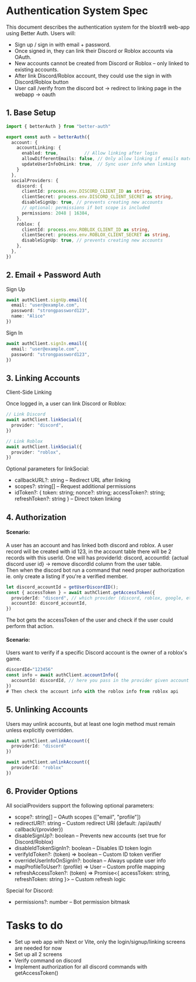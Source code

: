 # Authentication System Spec

This document describes the authentication system for the bloxtr8 web-app using Better Auth. Users will:

- Sign up / sign in with email + password.
- Once signed in, they can link their Discord or Roblox accounts via OAuth.
- New accounts cannot be created from Discord or Roblox – only linked to existing accounts.
- After link Discord/Roblox account, they could use the sign in with Discord/Roblox button
- User call /verify from the discord bot -> redirect to linking page in the webapp -> oauth
## 1. Base Setup
```ts
import { betterAuth } from "better-auth"

export const auth = betterAuth({
  account: {
    accountLinking: {
      enabled: true,          // Allow linking after login
      allowDifferentEmails: false, // Only allow linking if emails match
      updateUserInfoOnLink: true,  // Sync user info when linking
    }
  },
  socialProviders: {
    discord: {
      clientId: process.env.DISCORD_CLIENT_ID as string,
      clientSecret: process.env.DISCORD_CLIENT_SECRET as string,
      disableSignUp: true, // prevents creating new accounts
      // optional: permissions if bot scope is included
      permissions: 2048 | 16384, 
    },
    roblox: {
      clientId: process.env.ROBLOX_CLIENT_ID as string,
      clientSecret: process.env.ROBLOX_CLIENT_SECRET as string,
      disableSignUp: true, // prevents creating new accounts
    },
  },
})
```


## 2. Email + Password Auth
Sign Up
```ts
await authClient.signUp.email({
  email: "user@example.com",
  password: "strongpassword123",
  name: "Alice"
})
```
Sign In
```ts
await authClient.signIn.email({
  email: "user@example.com",
  password: "strongpassword123",
})
```



## 3. Linking Accounts
Client-Side Linking

Once logged in, a user can link Discord or Roblox:
```ts
// Link Discord
await authClient.linkSocial({
  provider: "discord",
})

// Link Roblox
await authClient.linkSocial({
  provider: "roblox",
})
```

Optional parameters for linkSocial:

- callbackURL?: string – Redirect URL after linking
- scopes?: string[] – Request additional permissions
- idToken?: { token: string; nonce?: string; accessToken?: string; refreshToken?: string } – Direct token linking
## 4. Authorization
#### Scenario:
A user has an account and has linked both discord and roblox. A user record will be created with id 123, in the account table there will be 2 records with this userId. One will has providerId: discord, accountId: {actual discord user id} -> remove discordId column from the user table.
<br>
Then when the discord bot run a command that need proper authorization ie. only create a listing if you're a verified member.
```ts
let discord_accountId = getUserDiscordID();
const { accessToken } = await authClient.getAccessToken({
  providerId: "discord", // which provider (discord, roblox, google, etc.)
  accountId: discord_accountId,
})
``` 

The bot gets the accessToken of the user and check if the user could perform that action.
#### Scenario:
Users want to verify if a specific Discord account is the owner of a roblox's game.
```ts
discordId="123456"
const info = await authClient.accountInfo({
  accountId: discordId, // here you pass in the provider given account id, the provider is automatically detected from the account id
})
# Then check the account info with the roblox info from roblox api
```
## 5. Unlinking Accounts

Users may unlink accounts, but at least one login method must remain unless explicitly overridden.
```ts
await authClient.unlinkAccount({
  providerId: "discord"
})

await authClient.unlinkAccount({
  providerId: "roblox"
})

```

## 6. Provider Options

All socialProviders support the following optional parameters:
- scope?: string[] – OAuth scopes (["email", "profile"])
- redirectURI?: string – Custom redirect URI (default: /api/auth/ callback/{provider})
- disableSignUp?: boolean – Prevents new accounts (set true for Discord/Roblox)
- disableIdTokenSignIn?: boolean – Disables ID token login
- verifyIdToken?: (token) => boolean – Custom ID token verifier
- overrideUserInfoOnSignIn?: boolean – Always update user info
- mapProfileToUser?: (profile) => User – Custom profile mapping
- refreshAccessToken?: (token) => Promise<{ accessToken: string, refreshToken: string }> – Custom refresh logic

Special for Discord:
- permissions?: number – Bot permission bitmask
# Tasks to do
- Set up web app with Next or Vite, only the login/signup/linking screens are needed for now
- Set up all 2 screens
- Verify command on discord
- Implement authorization for all discord commands with getAccessToken()
